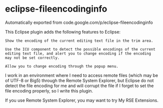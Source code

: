 # eclipse-fileencodinginfo
Automatically exported from code.google.com/p/eclipse-fileencodinginfo

This Eclipse plugin adds the following features to Eclipse:

    Show the encoding of the current editing text file in the trim area.

    Use the ICU component to detect the possible encodings of the current editing text file, and alert you to change encoding if the encoding may not be set correctly.

    Allow you to change encoding through the popup menu.

I work in an environment where I need to access remote files (which may be of UTF-8 or Big5) through the Remote System Explorer, but Eclipse do not detect the file encoding for me and will corrupt the file if I forget to set the file encoding properly, so I write this plugin.

If you use Remote System Explorer, you may want to try My RSE Extensions. 
